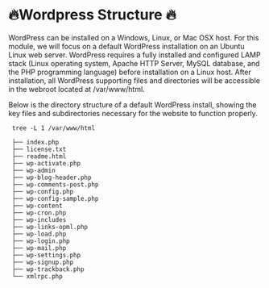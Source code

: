 # 🔥Wordpress Structure 🔥

WordPress can be installed on a Windows, Linux, or Mac OSX host. For this module, we will focus on a default WordPress installation on an Ubuntu Linux web server. WordPress requires a fully installed and configured LAMP stack (Linux operating system, Apache HTTP Server, MySQL database, and the PHP programming language) before installation on a Linux host. After installation, all WordPress supporting files and directories will be accessible in the webroot located at /var/www/html.

Below is the directory structure of a default WordPress install, showing the key files and subdirectories necessary for the website to function properly.


     tree -L 1 /var/www/html

     ├── index.php
     ├── license.txt
     ├── readme.html
     ├── wp-activate.php
     ├── wp-admin
     ├── wp-blog-header.php
     ├── wp-comments-post.php
     ├── wp-config.php
     ├── wp-config-sample.php
     ├── wp-content
     ├── wp-cron.php
     ├── wp-includes
     ├── wp-links-opml.php
     ├── wp-load.php
     ├── wp-login.php
     ├── wp-mail.php
     ├── wp-settings.php
     ├── wp-signup.php
     ├── wp-trackback.php
     └── xmlrpc.php

